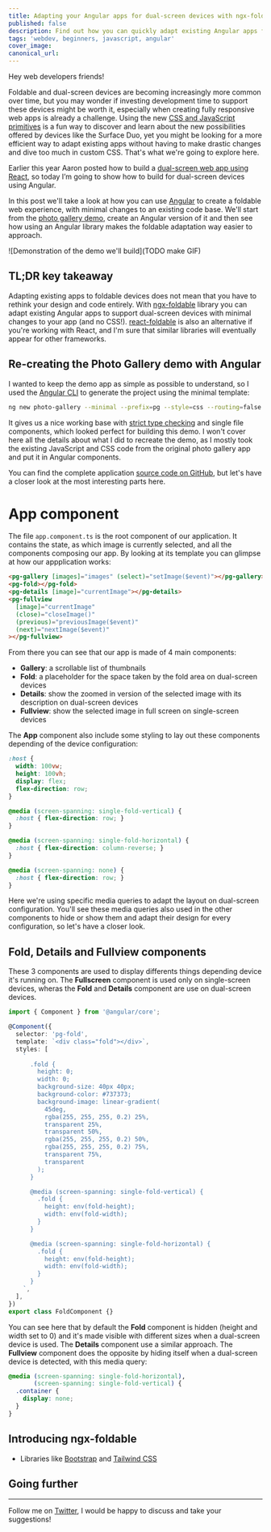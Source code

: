 ```yaml
---
title: Adapting your Angular apps for dual-screen devices with ngx-foldable
published: false
description: Find out how you can quickly adapt existing Angular apps for dual-screen devices like the Surface Duo, without having to deep dive in custom-specific CSS and media queries.
tags: 'webdev, beginners, javascript, angular'
cover_image: 
canonical_url:
---
```


Hey web developers friends!

Foldable and dual-screen devices are becoming increasingly more common over time, but you may wonder if investing development time to support these devices might be worth it, especially when creating fully responsive web apps is already a challenge. Using the new [CSS and JavaScript primitives](https://devblogs.microsoft.com/surface-duo/dual-screen-web-experiences-preview/) is a fun way to discover and learn about the new possibilities offered by devices like the Surface Duo, yet you might be looking for a more efficient way to adapt existing apps without having to make drastic changes and dive too much in custom CSS. That's what we're going to explore here.

Earlier this year Aaron posted how to build a [dual-screen web app using React](https://devblogs.microsoft.com/surface-duo/dual-screen-react-web/), so today I’m going to show how to build for dual-screen devices using Angular. 

In this post we'll take a look at how you can use [Angular](https://angular.io/) to create a foldable web experience, with minimal changes to an existing code base. We'll start from the [photo gallery demo](https://github.com/foldable-devices/demos/tree/master/photo-gallery), create an Angular version of it and then see how using an Angular library makes the foldable adaptation way easier to approach.

![Demonstration of the demo we'll build](TODO make GIF)

## TL;DR key takeaway

Adapting existing apps to foldable devices does not mean that you have to rethink your design and code entirely. With [ngx-foldable](https://github.com/sinedied/ngx-foldable) library you can adapt existing Angular apps to support dual-screen devices with minimal changes to your app (and no CSS!). [react-foldable](https://github.com/aaronpowell/react-foldable) is also an alternative if you're working with React, and I'm sure that similar libraries will eventually appear for other frameworks.

## Re-creating the Photo Gallery demo with Angular

I wanted to keep the demo app as simple as possible to understand, so I used the [Angular CLI](https://cli.angular.io/) to generate the project using the minimal template:

```bash
ng new photo-gallery --minimal --prefix=pg --style=css --routing=false --strict
```

It gives us a nice working base with [strict type checking](https://www.typescriptlang.org/tsconfig#strict) and single file components, which looked perfect for building this demo. I won't cover here all the details about what I did to recreate the demo, as I mostly took the existing JavaScript and CSS code from the original photo gallery app and put it in Angular components.

You can find the complete application [source code on GitHub](https://github.com/sinedied/surface-duo-photo-gallery), but let's have a closer look at the most interesting parts here.

# App component

The file `app.component.ts` is the root component of our application. It contains the state, as which image is currently selected, and all the components composing our app. By looking at its template you can glimpse at how our appplication works:

```html
<pg-gallery [images]="images" (select)="setImage($event)"></pg-gallery>
<pg-fold></pg-fold>
<pg-details [image]="currentImage"></pg-details>
<pg-fullview
  [image]="currentImage"
  (close)="closeImage()"
  (previous)="previousImage($event)"
  (next)="nextImage($event)"
></pg-fullview>
```

From there you can see that our app is made of 4 main components:
- **Gallery**: a scrollable list of thumbnails
- **Fold**: a placeholder for the space taken by the fold area on dual-screen devices
- **Details**: show the zoomed in version of the selected image with its description on dual-screen devices
- **Fullview**: show the selected image in full screen on single-screen devices

The **App** component also include some styling to lay out these components depending of the device configuration:

```css
:host {
  width: 100vw;
  height: 100vh;
  display: flex;
  flex-direction: row;
}

@media (screen-spanning: single-fold-vertical) {
  :host { flex-direction: row; }
}

@media (screen-spanning: single-fold-horizontal) {
  :host { flex-direction: column-reverse; }
}

@media (screen-spanning: none) {
  :host { flex-direction: row; }
}
```

Here we're using specific media queries to adapt the layout on dual-screen configuration. You'll see these media queries also used in the other components to hide or show them and adapt their design for every configuration, so let's have a closer look.

## Fold, Details and Fullview components

These 3 components are used to display differents things depending device it's running on. The **Fullscreen** component is used only on single-screen devices, wheras the **Fold** and **Details** component are use on dual-screen devices.

```typescript
import { Component } from '@angular/core';

@Component({
  selector: 'pg-fold',
  template: `<div class="fold"></div>`,
  styles: [
    `
      .fold {
        height: 0;
        width: 0;
        background-size: 40px 40px;
        background-color: #737373;
        background-image: linear-gradient(
          45deg,
          rgba(255, 255, 255, 0.2) 25%,
          transparent 25%,
          transparent 50%,
          rgba(255, 255, 255, 0.2) 50%,
          rgba(255, 255, 255, 0.2) 75%,
          transparent 75%,
          transparent
        );
      }

      @media (screen-spanning: single-fold-vertical) {
        .fold {
          height: env(fold-height);
          width: env(fold-width);
        }
      }

      @media (screen-spanning: single-fold-horizontal) {
        .fold {
          height: env(fold-height);
          width: env(fold-width);
        }
      }
    `,
  ],
})
export class FoldComponent {}
```

You can see here that by default the **Fold** component is hidden (height and width set to 0) and it's made visible with different sizes when a dual-screen device is used. The **Details** component use a similar approach. The **Fullview** component does the opposite by hiding itself when a dual-screen device is detected, with this media query:

```css
@media (screen-spanning: single-fold-horizontal),
       (screen-spanning: single-fold-vertical) {
  .container {
    display: none;
  }
}
```


## Introducing ngx-foldable





- Libraries like [Bootstrap](https://getbootstrap.com/) and [Tailwind CSS](https://tailwindcss.com/)


## Going further


---

Follow me on [Twitter](http://twitter.com/sinedied), I would be happy to discuss and take your suggestions!

